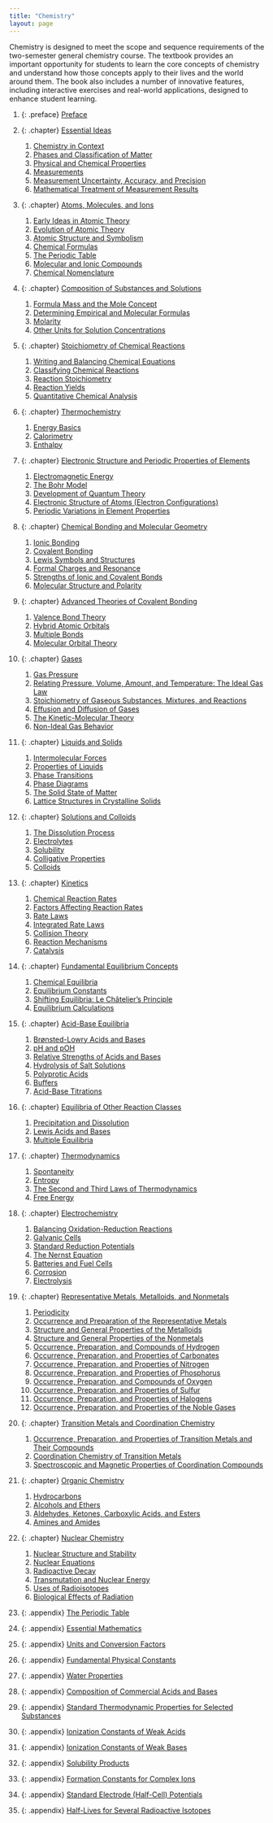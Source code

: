 ```yaml
---
title: "Chemistry"
layout: page
---
```



<div data-type="abstract">
Chemistry is designed to meet the scope and sequence requirements of the two-semester general chemistry course. The textbook provides an important opportunity for students to learn the core concepts of chemistry and understand how those concepts apply to their lives and the world around them. The book also includes a number of innovative features, including interactive exercises and real-world applications, designed to enhance student learning.
</div>

1.  {: .preface} [Preface](contents/m53245.md)
2.  {: .chapter} [Essential Ideas](contents/m50979.md)
    1.  [Chemistry in Context](contents/m50984.md)
    2.  [Phases and Classification of Matter](contents/m50986.md)
    3.  [Physical and Chemical Properties](contents/m50988.md)
    4.  [Measurements](contents/m50989.md)
    5.  [Measurement Uncertainty, Accuracy, and Precision](contents/m50993.md)
    6.  [Mathematical Treatment of Measurement Results](contents/m50996.md)

3.  {: .chapter} [Atoms, Molecules, and Ions](contents/m50997.md)
    1.  [Early Ideas in Atomic Theory](contents/m50999.md)
    2.  [Evolution of Atomic Theory](contents/m51000.md)
    3.  [Atomic Structure and Symbolism](contents/m51001.md)
    4.  [Chemical Formulas](contents/m51002.md)
    5.  [The Periodic Table](contents/m51003.md)
    6.  [Molecular and Ionic Compounds](contents/m51005.md)
    7.  [Chemical Nomenclature](contents/m51007.md)

4.  {: .chapter} [Composition of Substances and Solutions](contents/m51010.md)
    1.  [Formula Mass and the Mole Concept](contents/m51011.md)
    2.  [Determining Empirical and Molecular Formulas](contents/m51012.md)
    3.  [Molarity](contents/m51014.md)
    4.  [Other Units for Solution Concentrations](contents/m51016.md)

5.  {: .chapter} [Stoichiometry of Chemical Reactions](contents/m51020.md)
    1.  [Writing and Balancing Chemical Equations](contents/m51021.md)
    2.  [Classifying Chemical Reactions](contents/m51022.md)
    3.  [Reaction Stoichiometry](contents/m51024.md)
    4.  [Reaction Yields](contents/m51029.md)
    5.  [Quantitative Chemical Analysis](contents/m51030.md)

6.  {: .chapter} [Thermochemistry](contents/m51032.md)
    1.  [Energy Basics](contents/m51033.md)
    2.  [Calorimetry](contents/m51034.md)
    3.  [Enthalpy](contents/m51035.md)

7.  {: .chapter} [Electronic Structure and Periodic Properties of Elements](contents/m51036.md)
    1.  [Electromagnetic Energy](contents/m51037.md)
    2.  [The Bohr Model](contents/m51039.md)
    3.  [Development of Quantum Theory](contents/m51040.md)
    4.  [Electronic Structure of Atoms (Electron Configurations)](contents/m51041.md)
    5.  [Periodic Variations in Element Properties](contents/m51042.md)

8.  {: .chapter} [Chemical Bonding and Molecular Geometry](contents/m51046.md)
    1.  [Ionic Bonding](contents/m51047.md)
    2.  [Covalent Bonding](contents/m51048.md)
    3.  [Lewis Symbols and Structures](contents/m51049.md)
    4.  [Formal Charges and Resonance](contents/m51051.md)
    5.  [Strengths of Ionic and Covalent Bonds](contents/m51052.md)
    6.  [Molecular Structure and Polarity](contents/m51053.md)

9.  {: .chapter} [Advanced Theories of Covalent Bonding](contents/m51054.md)
    1.  [Valence Bond Theory](contents/m51056.md)
    2.  [Hybrid Atomic Orbitals](contents/m51057.md)
    3.  [Multiple Bonds](contents/m51058.md)
    4.  [Molecular Orbital Theory](contents/m51059.md)

10. {: .chapter} [Gases](contents/m51060.md)
    1.  [Gas Pressure](contents/m51061.md)
    2.  [Relating Pressure, Volume, Amount, and Temperature: The Ideal Gas Law](contents/m51065.md)
    3.  [Stoichiometry of Gaseous Substances, Mixtures, and Reactions](contents/m51066.md)
    4.  [Effusion and Diffusion of Gases](contents/m51067.md)
    5.  [The Kinetic-Molecular Theory](contents/m51068.md)
    6.  [Non-Ideal Gas Behavior](contents/m51072.md)

11. {: .chapter} [Liquids and Solids](contents/m51073.md)
    1.  [Intermolecular Forces](contents/m51077.md)
    2.  [Properties of Liquids](contents/m51078.md)
    3.  [Phase Transitions](contents/m51079.md)
    4.  [Phase Diagrams](contents/m51080.md)
    5.  [The Solid State of Matter](contents/m51081.md)
    6.  [Lattice Structures in Crystalline Solids](contents/m51082.md)

12. {: .chapter} [Solutions and Colloids](contents/m51083.md)
    1.  [The Dissolution Process](contents/m51085.md)
    2.  [Electrolytes](contents/m51086.md)
    3.  [Solubility](contents/m51087.md)
    4.  [Colligative Properties](contents/m51088.md)
    5.  [Colloids](contents/m51091.md)

13. {: .chapter} [Kinetics](contents/m51095.md)
    1.  [Chemical Reaction Rates](contents/m51097.md)
    2.  [Factors Affecting Reaction Rates](contents/m51098.md)
    3.  [Rate Laws](contents/m51099.md)
    4.  [Integrated Rate Laws](contents/m51101.md)
    5.  [Collision Theory](contents/m51102.md)
    6.  [Reaction Mechanisms](contents/m51103.md)
    7.  [Catalysis](contents/m51104.md)

14. {: .chapter} [Fundamental Equilibrium Concepts](contents/m51107.md)
    1.  [Chemical Equilibria](contents/m51108.md)
    2.  [Equilibrium Constants](contents/m51109.md)
    3.  [Shifting Equilibria: Le Châtelier’s Principle](contents/m51110.md)
    4.  [Equilibrium Calculations](contents/m51112.md)

15. {: .chapter} [Acid-Base Equilibria](contents/m51113.md)
    1.  [Brønsted-Lowry Acids and Bases](contents/m51116.md)
    2.  [pH and pOH](contents/m51117.md)
    3.  [Relative Strengths of Acids and Bases](contents/m51118.md)
    4.  [Hydrolysis of Salt Solutions](contents/m51120.md)
    5.  [Polyprotic Acids](contents/m51121.md)
    6.  [Buffers](contents/m51123.md)
    7.  [Acid-Base Titrations](contents/m51124.md)

16. {: .chapter} [Equilibria of Other Reaction Classes](contents/m51125.md)
    1.  [Precipitation and Dissolution](contents/m51127.md)
    2.  [Lewis Acids and Bases](contents/m51131.md)
    3.  [Multiple Equilibria](contents/m51134.md)

17. {: .chapter} [Thermodynamics](contents/m51136.md)
    1.  [Spontaneity](contents/m51137.md)
    2.  [Entropy](contents/m51138.md)
    3.  [The Second and Third Laws of Thermodynamics](contents/m51141.md)
    4.  [Free Energy](contents/m51142.md)

18. {: .chapter} [Electrochemistry](contents/m51146.md)
    1.  [Balancing Oxidation-Reduction Reactions](contents/m51148.md)
    2.  [Galvanic Cells](contents/m51149.md)
    3.  [Standard Reduction Potentials](contents/m51150.md)
    4.  [The Nernst Equation](contents/m51151.md)
    5.  [Batteries and Fuel Cells](contents/m51152.md)
    6.  [Corrosion](contents/m55220.md)
    7.  [Electrolysis](contents/m55202.md)

19. {: .chapter} [Representative Metals, Metalloids, and Nonmetals](contents/m51154.md)
    1.  [Periodicity](contents/m51156.md)
    2.  [Occurrence and Preparation of the Representative Metals](contents/m51158.md)
    3.  [Structure and General Properties of the Metalloids](contents/m51160.md)
    4.  [Structure and General Properties of the Nonmetals](contents/m51162.md)
    5.  [Occurrence, Preparation, and Compounds of Hydrogen](contents/m51164.md)
    6.  [Occurrence, Preparation, and Properties of Carbonates](contents/m51169.md)
    7.  [Occurrence, Preparation, and Properties of Nitrogen](contents/m51171.md)
    8.  [Occurrence, Preparation, and Properties of Phosphorus](contents/m51172.md)
    9.  [Occurrence, Preparation, and Compounds of Oxygen](contents/m51234.md)
    10. [Occurrence, Preparation, and Properties of Sulfur](contents/m51174.md)
    11. [Occurrence, Preparation, and Properties of Halogens](contents/m51176.md)
    12. [Occurrence, Preparation, and Properties of the Noble Gases](contents/m51178.md)

20. {: .chapter} [Transition Metals and Coordination Chemistry](contents/m51185.md)
    1.  [Occurrence, Preparation, and Properties of Transition Metals and Their Compounds](contents/m51186.md)
    2.  [Coordination Chemistry of Transition Metals](contents/m51187.md)
    3.  [Spectroscopic and Magnetic Properties of Coordination Compounds](contents/m51188.md)

21. {: .chapter} [Organic Chemistry](contents/m51190.md)
    1.  [Hydrocarbons](contents/m51191.md)
    2.  [Alcohols and Ethers](contents/m51192.md)
    3.  [Aldehydes, Ketones, Carboxylic Acids, and Esters](contents/m51193.md)
    4.  [Amines and Amides](contents/m51194.md)

22. {: .chapter} [Nuclear Chemistry](contents/m51195.md)
    1.  [Nuclear Structure and Stability](contents/m51196.md)
    2.  [Nuclear Equations](contents/m51197.md)
    3.  [Radioactive Decay](contents/m51199.md)
    4.  [Transmutation and Nuclear Energy](contents/m51201.md)
    5.  [Uses of Radioisotopes](contents/m51203.md)
    6.  [Biological Effects of Radiation](contents/m51206.md)

23. {: .appendix} [The Periodic Table](contents/m51209.md)
24. {: .appendix} [Essential Mathematics](contents/m51211.md)
25. {: .appendix} [Units and Conversion Factors](contents/m51213.md)
26. {: .appendix} [Fundamental Physical Constants](contents/m51215.md)
27. {: .appendix} [Water Properties](contents/m51217.md)
28. {: .appendix} [Composition of Commercial Acids and Bases](contents/m51219.md)
29. {: .appendix} [Standard Thermodynamic Properties for Selected Substances](contents/m51221.md)
30. {: .appendix} [Ionization Constants of Weak Acids](contents/m51225.md)
31. {: .appendix} [Ionization Constants of Weak Bases](contents/m51226.md)
32. {: .appendix} [Solubility Products](contents/m51229.md)
33. {: .appendix} [Formation Constants for Complex Ions](contents/m51230.md)
34. {: .appendix} [Standard Electrode (Half-Cell) Potentials](contents/m51231.md)
35. {: .appendix} [Half-Lives for Several Radioactive Isotopes](contents/m51233.md)

